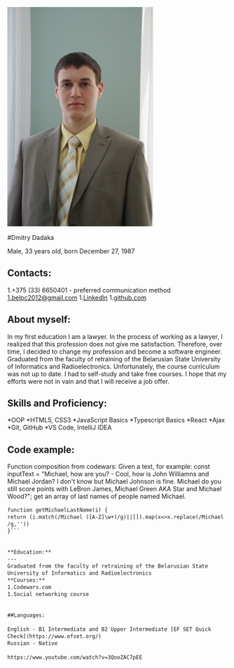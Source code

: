 
![image](assets/image.png)

#Dmitry Dadaka

Male, 33 years old, born December 27, 1987

**Contacts**:
---
1.+375 (33) 6650401 - preferred communication method
1.belpc2012@gmail.com
1.[LinkedIn](https://www.linkedin.com/feed/)
1.[github.com](https://github.com/dmitrydadaka)

**About myself:**
---
In my first education I am a lawyer. In the process of working as a lawyer, I realized that this profession does not give me satisfaction. Therefore, over time, I decided to change my profession and become a software engineer. Graduated from the faculty of retraining of the Belarusian State University of Informatics and Radioelectronics. Unfortunately, the course curriculum was not up to date. I had to self-study and take free courses. I hope that my efforts were not in vain and that I will receive a job offer.

**Skills and Proficiency:**
---
 *OOP
 *HTML5, CSS3
 *JavaScript Basics
 *Typescript Basics
 *React
 *Ajax
 *Git, GitHub
 *VS Code, IntelliJ IDEA

**Code example:**
---
Function composition from codewars:
Given a text, for example:
const inputText = "Michael, how are you? - Cool, how is John Williamns and Michael Jordan? I don't know but Michael Johnson is fine. Michael do you still score points with LeBron James, Michael Green AKA Star and Michael Wood?";
get an array of last names of people named Michael.

```
function getMichaelLastName(i) {
return (i.match(/Michael ([A-Z]\w+)/g)||[]).map(x=>x.replace(/Michael /g,''))
}```


**Education:**
---
Graduated from the faculty of retraining of the Belarusian State University of Informatics and Radioelectronics
**Courses:**
1.Codewars.com
1.Social networking course


##Languages:

English - B1 Intermediate and B2 Upper Intermediate [EF SET Quick Check](https://www.efset.org/)
Russian - Native

https://www.youtube.com/watch?v=3QooZAC7pEE